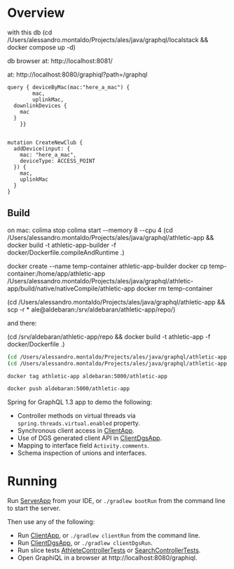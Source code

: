 # Overview

with this db (cd /Users/alessandro.montaldo/Projects/ales/java/graphql/localstack && docker compose up -d)

db browser at: http://localhost:8081/

at: http://localhost:8080/graphiql?path=/graphql

	query { deviceByMac(mac:"here_a_mac") {
			mac,
			uplinkMac,
      downlinkDevices {
        mac
      }
		}}


    mutation CreateNewClub {
      addDevice(input: {
        mac: "here_a_mac",
        deviceType: ACCESS_POINT
      }) {
        mac,
        uplinkMac
      }
    }

## Build

on mac:
colima stop
colima start --memory 8 --cpu 4
(cd /Users/alessandro.montaldo/Projects/ales/java/graphql/athletic-app && docker build -t athletic-app-builder -f docker/Dockerfile.compileAndRuntime .)

docker create --name temp-container athletic-app-builder
docker cp temp-container:/home/app/athletic-app /Users/alessandro.montaldo/Projects/ales/java/graphql/athletic-app/build/native/nativeCompile/athletic-app
docker rm temp-container

(cd /Users/alessandro.montaldo/Projects/ales/java/graphql/athletic-app && scp -r * ale@aldebaran:/srv/aldebaran/athletic-app/repo/)

and there:

(cd /srv/aldebaran/athletic-app/repo && docker build -t athletic-app -f docker/Dockerfile .)




```bash
(cd /Users/alessandro.montaldo/Projects/ales/java/graphql/athletic-app && docker build -t athletic-app -f docker/Dockerfile .)
(cd /Users/alessandro.montaldo/Projects/ales/java/graphql/athletic-app && docker build -t athletic-app-builder -f docker/Dockerfile.compileAndRuntime .)
```

```bash
docker tag athletic-app aldebaran:5000/athletic-app
```

```bash
docker push aldebaran:5000/athletic-app
```

Spring for GraphQL 1.3 app to demo the following:

- Controller methods on virtual threads via `spring.threads.virtual.enabled` property.
- Synchronous client access in [ClientApp](src/main/java/com/alesmontaldo/activity/ClientApp.java).
- Use of DGS generated client API in [ClientDgsApp](src/main/java/com/alesmontaldo/activity/ClientDgsApp.java).
- Mapping to interface field `Activity.comments`.
- Schema inspection of unions and interfaces.

# Running

Run [ServerApp](src/main/java/com/alesmontaldo/activity/ServerApp.java) from your IDE, or
`./gradlew bootRun` from the command line to start the server.

Then use any of the following:

- Run [ClientApp](src/main/java/com/alesmontaldo/activity/ClientApp.java), or `./gradlew clientRun` from the command line.
- Run [ClientDgsApp](src/main/java/com/alesmontaldo/activity/ClientDgsApp.java), or `./gradlew clientDgsRun`.
- Run slice tests [AthleteControllerTests](src/test/java/com/alesmontaldo/activity/AthleteControllerTests.java) or [SearchControllerTests](src/test/java/com/alesmontaldo/activity/SearchControllerTests.java).
- Open GraphiQL in a browser at http://localhost:8080/graphiql.
